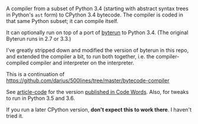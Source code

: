 A compiler from a subset of Python 3.4 (starting with abstract syntax
trees in Python's `ast` form) to CPython 3.4 bytecode. The compiler is
coded in that same Python subset; it can compile itself.

It can optionally run on top of a port of
[byterun](https://github.com/nedbat/byterun) to Python 3.4. (The
original Byterun runs in 2.7 or 3.3.)

I've greatly stripped down and modified the version of byterun in this
repo, and extended the compiler a bit, to run both together, i.e. the
compiler-compiled compiler and interpreter on the interpreter.

This is a continuation of
https://github.com/darius/500lines/tree/master/bytecode-compiler

See
[article-code](https://github.com/darius/tailbiter/tree/master/article-code)
for the version [published in Code Words](https://codewords.recurse.com/issues/seven/dragon-taming-with-tailbiter-a-bytecode-compiler).
Also, for tweaks to run in Python 3.5 and 3.6.

If you run a later CPython version, **don't expect this to work there**. I haven't tried it.
